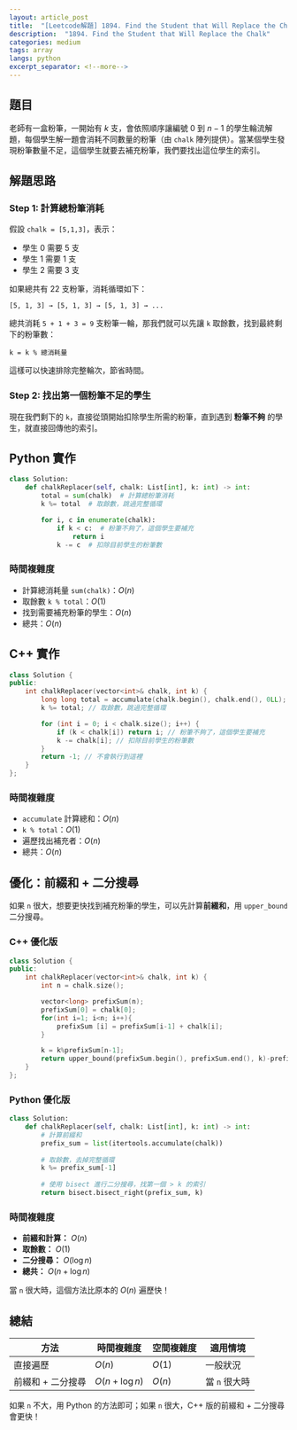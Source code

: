 ```yaml
---
layout: article_post
title:  "[Leetcode解題] 1894. Find the Student that Will Replace the Chalk"
description:  "1894. Find the Student that Will Replace the Chalk"
categories: medium
tags: array
langs: python
excerpt_separator: <!--more-->
---
```


## 題目
老師有一盒粉筆，一開始有 $k$ 支，會依照順序讓編號 $0$ 到 $n-1$ 的學生輪流解題，每個學生解一題會消耗不同數量的粉筆（由 `chalk` 陣列提供）。當某個學生發現粉筆數量不足，這個學生就要去補充粉筆，我們要找出這位學生的索引。
<!--more-->

## 解題思路
### Step 1: 計算總粉筆消耗
假設 `chalk = [5,1,3]`，表示：
- 學生 0 需要 5 支
- 學生 1 需要 1 支
- 學生 2 需要 3 支

如果總共有 22 支粉筆，消耗循環如下：
```
[5, 1, 3] → [5, 1, 3] → [5, 1, 3] → ...
```
總共消耗 `5 + 1 + 3 = 9` 支粉筆一輪，那我們就可以先讓 `k` 取餘數，找到最終剩下的粉筆數：
```
k = k % 總消耗量
```
這樣可以快速排除完整輪次，節省時間。

### Step 2: 找出第一個粉筆不足的學生
現在我們剩下的 `k`，直接從頭開始扣除學生所需的粉筆，直到遇到 **粉筆不夠** 的學生，就直接回傳他的索引。

## Python 實作
```python
class Solution:
    def chalkReplacer(self, chalk: List[int], k: int) -> int:
        total = sum(chalk)  # 計算總粉筆消耗
        k %= total  # 取餘數，跳過完整循環

        for i, c in enumerate(chalk):
            if k < c:  # 粉筆不夠了，這個學生要補充
                return i
            k -= c  # 扣除目前學生的粉筆數
```
### 時間複雜度
- 計算總消耗量 `sum(chalk)`：$O(n)$
- 取餘數 `k % total`：$O(1)$
- 找到需要補充粉筆的學生：$O(n)$
- 總共：$O(n)$


## C++ 實作
```cpp
class Solution {
public:
    int chalkReplacer(vector<int>& chalk, int k) {
        long long total = accumulate(chalk.begin(), chalk.end(), 0LL); // 計算總粉筆消耗
        k %= total; // 取餘數，跳過完整循環

        for (int i = 0; i < chalk.size(); i++) {
            if (k < chalk[i]) return i; // 粉筆不夠了，這個學生要補充
            k -= chalk[i]; // 扣除目前學生的粉筆數
        }
        return -1; // 不會執行到這裡
    }
};
```
### 時間複雜度
- `accumulate` 計算總和：$O(n)$
- `k % total`：$O(1)$
- 遍歷找出補充者：$O(n)$
- 總共：$O(n)$


## 優化：前綴和 + 二分搜尋
如果 `n` 很大，想要更快找到補充粉筆的學生，可以先計算**前綴和**，用 `upper_bound` 二分搜尋。

### C++ 優化版
```cpp
class Solution {
public:
    int chalkReplacer(vector<int>& chalk, int k) {
        int n = chalk.size();

        vector<long> prefixSum(n);
        prefixSum[0] = chalk[0];
        for(int i=1; i<n; i++){
            prefixSum [i] = prefixSum[i-1] + chalk[i];
        }

        k = k%prefixSum[n-1];
        return upper_bound(prefixSum.begin(), prefixSum.end(), k)-prefixSum.begin();
    }
};
```

### **Python 優化版**
```python
class Solution:
    def chalkReplacer(self, chalk: List[int], k: int) -> int:
        # 計算前綴和
        prefix_sum = list(itertools.accumulate(chalk))  
        
        # 取餘數，去掉完整循環
        k %= prefix_sum[-1]
        
        # 使用 bisect 進行二分搜尋，找第一個 > k 的索引
        return bisect.bisect_right(prefix_sum, k)
```

### **時間複雜度**
- **前綴和計算：** $O(n)$
- **取餘數：** $O(1)$
- **二分搜尋：** $O(\log n)$
- **總共：** $O(n + \log n)$

當 `n` 很大時，這個方法比原本的 $O(n)$ 遍歷快！


## 總結
| 方法 | 時間複雜度 | 空間複雜度 | 適用情境 |
|------|----------|----------|---------|
| 直接遍歷 | $O(n)$ | $O(1)$ | 一般狀況 |
| 前綴和 + 二分搜尋 | $O(n + \log n)$ | $O(n)$ | 當 `n` 很大時 |

如果 `n` 不大，用 Python 的方法即可；如果 `n` 很大，C++ 版的前綴和 + 二分搜尋會更快！